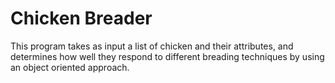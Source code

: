 # Chicken Breader

This program takes as input a list of chicken and their attributes, and determines how well they respond to different breading techniques by using an object oriented approach.
